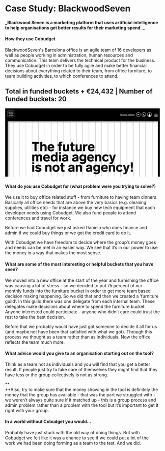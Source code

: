 # Case Study: BlackwoodSeven

#### _Blackwood Seven is a marketing platform that uses artificial intelligence to help organisations get better results for their marketing spend. _

#### **How they use Cobudget**

BlackwoodSeven's Barcelona office is an agile team of 16 developers as well as people working in administration, human resources and communication. This team delivers the technical product for the business. They use Cobudget in order to be fully agile and make better financial decisions about everything related to their team, from office furniture, to team building activities, to which conferences to attend.

## **Total in funded buckets + €24,432 \| Number of funded buckets: 20**

![](/assets/blackwood7.png)

#### **What do you use Cobudget for \(what problem were you trying to solve?\)**

We use it to buy office related stuff - from furniture to having team dinners. Basically all office needs that are above the very basics \(e.g. cleaning supplies, utilities etc\) - for instance we buy new tech equipment that each developer needs using Cobudget. We also fund people to attend conferences and travel for work.

Before we had Cobudget we just asked Daniela who does finance and admin if we could buy things or we got the credit card to do it.

With Cobudget we have freedom to decide where the group’s money goes and needs can be met in an easier way. We see that it’s in our power to use the money in a way that makes the most sense.

#### **What are some of the most interesting or helpful buckets that you have seen?**

We moved into a new office at the start of the year and furnishing the office was causing a lot of stress - so we decided to put 75 percent of our monthly funds into the furniture bucket in order to get more team based decision making happening. So we did that and then we created a ‘furniture guild’. In this guild there was one delegate from each internal team. These delegates make decisions about where to spend the furniture bucket. Anyone interested could participate - anyone who didn’t care could trust the rest to take the best decision.

Before that we probably would have just got someone to decide it all for us \(and maybe not have been that satisfied with what we got\). Through this process we thought as a team rather than as individuals. Now the office reflects the team much more.

#### **What advice would you give to an organisation starting out on the tool?**

Think as a team not as individuals and you will find that you get a better result. If people just try to take care of themselves they might find that they have less or the group collectively is not as strong.

**      
**Also, try to make sure that the money showing in the tool is definitely the money that the group has available - that was the part we struggled with - we weren’t always quite sure if it matched up - this is a group process and admin problem rather than a problem with the tool but it’s important to get it right with your group.

#### **In a world without Cobudget you would…**

Probably have just stuck with the old way of doing things. But with Cobudget we felt like it was a chance to see if we could put a lot of the work we had been doing forming as a team to the test. And we did.

